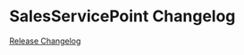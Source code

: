 # SalesServicePoint Changelog

[Release Changelog](https://github.com/spryker/sales-service-point/releases)
